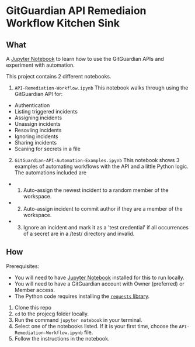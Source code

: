 # GitGuardian API Remediaion Workflow Kitchen Sink

## What
A [Jupyter Notebook](https://jupyter.org/install) to learn how to use the GitGuardian APIs and experiment with automation.

This project contains 2 different notebooks.

1. `API-Remediation-Workflow.ipynb`
This notebook walks through using the GitGuardian API for:  
- Authentication
- Listing triggered incidents
- Assigning incidents
- Unassign incidents
- Resovling incidents
- Ignoring incidents
- Sharing incidents
- Scaning for secrets in a file

2. `GitGuardian-API-Automation-Examples.ipynb`
This notebook shows 3 examples of automating workflows with the API and a little Python logic. 
The automations included are
- 1. Auto-assign the newest incident to a random member of the workspace.
- 2. Auto-assign incident to commit author if they are a member of the workspace.
- 3. Ignore an incident and mark it as a 'test credential' if all occurrences of a secret are in a /test/ directory and invalid.


## How
Prerequisites:
- You will need to have [Jupyter Notebook](https://jupyter.org/install) installed for this to run locally. 
- You will need to have a GitGuardian account with Owner (preferred) or Member access. 
- The Python code requires installing the [`requests` library](https://pypi.org/project/requests/).

1. Clone this repo
2. `cd` to the projecg folder locally.
3. Run the command `jupyter notebook` in your terminal.
4. Select one of the notebooks listed. If it is your first time, choose the `API-Remediation-Workflow.ipynb` file. 
5. Follow the instructions in the notebook.

